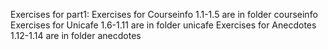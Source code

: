 Exercises for part1:
Exercises for Courseinfo 1.1-1.5 are in folder courseinfo
Exercises for Unicafe 1.6-1.11 are in folder unicafe
Exercises for Anecdotes 1.12-1.14 are in folder anecdotes